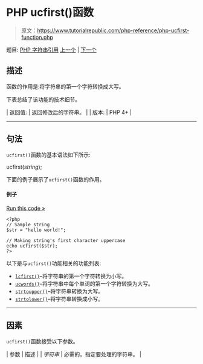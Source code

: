 # PHP ucfirst()函数

> 原文：<https://www.tutorialrepublic.com/php-reference/php-ucfirst-function.php>

题目: [PHP 字符串引用](php-string-functions.php) [上一个](php-trim-function.php) | [下一个](php-ucwords-function.php)

## 描述

函数的作用是:将字符串的第一个字符转换成大写。

下表总结了该功能的技术细节。

| 返回值: | 返回修改后的字符串。 |
| 版本: | PHP 4+ |

* * *

## 句法

`ucfirst()`函数的基本语法如下所示:

ucfirst(*string*);

下面的例子展示了`ucfirst()`函数的作用。

#### 例子

[Run this code »](../codelab.php?topic=php&file=capitalize-first-character-of-a-string "Run this code to view the output")

```
<?php
// Sample string
$str = "hello world!";

// Making string's first character uppercase
echo ucfirst($str);
?>
```

以下是与`ucfirst()`功能相关的功能列表:

*   [`lcfirst()`](php-lcfirst-function.php)–将字符串的第一个字符转换为小写。
*   [`ucwords()`](php-ucwords-function.php)–将字符串中每个单词的第一个字符转换为大写。
*   [`strtoupper()`](php-strtoupper-function.php)–将字符串转换为大写。
*   [`strtolower()`](php-strtolower-function.php)–将字符串转换成小写。

* * *

## 因素

`ucfirst()`函数接受以下参数。

| 参数 | 描述 |
| *字符串* | 必需的。指定要处理的字符串。 |